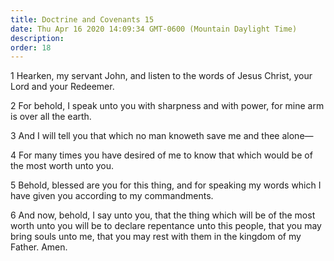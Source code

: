 ```yaml
---
title: Doctrine and Covenants 15
date: Thu Apr 16 2020 14:09:34 GMT-0600 (Mountain Daylight Time)
description: 
order: 18
---
```


<p>
  1 Hearken, my servant John, and listen to the words of Jesus Christ, your Lord
  and your Redeemer.
</p>
<p>
  2 For behold, I speak unto you with sharpness and with power, for mine arm is
  over all the earth.
</p>
<p>
  3 And I will tell you that which no man knoweth save me and thee alone&#x2014;
</p>
<p>
  4 For many times you have desired of me to know that which would be of the
  most worth unto you.
</p>
<p>
  5 Behold, blessed are you for this thing, and for speaking my words which I
  have given you according to my commandments.
</p>
<p>
  6 And now, behold, I say unto you, that the thing which will be of the most
  worth unto you will be to declare repentance unto this people, that you may
  bring souls unto me, that you may rest with them in the kingdom of my Father.
  Amen.
</p>
